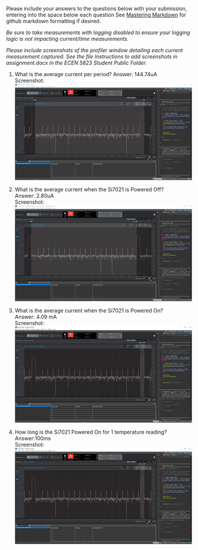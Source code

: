 Please include your answers to the questions below with your submission, entering into the space below each question
See [Mastering Markdown](https://guides.github.com/features/mastering-markdown/) for github markdown formatting if desired.

*Be sure to take measurements with logging disabled to ensure your logging logic is not impacting current/time measurements.*

*Please include screenshots of the profiler window detailing each current measurement captured.  See the file Instructions to add screenshots in assignment.docx in the ECEN 5823 Student Public Folder.* 

1. What is the average current per period?
   Answer: 144.74uA
   <br>Screenshot:  
   ![Avg_current_per_period](Assignment3/ss_question1.JPG)  
   
2. What is the average current when the Si7021 is Powered Off?  
   Answer: 2.80uA
   <br>Screenshot:  
   ![Avg_current_lpmOFF](Assignment3/ss_question2.JPG)
   
3. What is the average current when the Si7021 is Powered On?  
   Answer: 4.09 mA
   <br>Screenshot:  
   ![Avg_current_lpmON](Assignment3/ss_question3.JPG)
   
4. How long is the Si7021 Powered On for 1 temperature reading?  
   Answer:100ms
   <br>Screenshot:  
   ![Time_lpmON](Assignment3/ss_question3.JPG)
